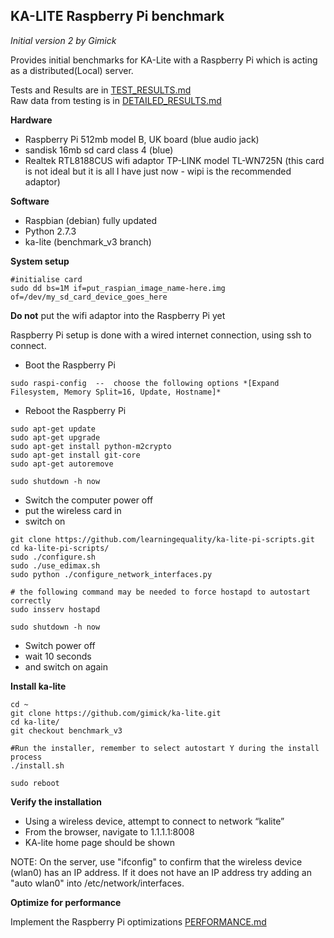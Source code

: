 ## KA-LITE Raspberry Pi benchmark

*Initial version 2 by Gimick*

Provides initial benchmarks for KA-Lite with a Raspberry Pi which is acting as a distributed(Local) server.

Tests and Results are in [TEST_RESULTS.md](/kalite/benchmark/TEST_RESULTS.md)  
Raw data from testing is in [DETAILED_RESULTS.md](/kalite/benchmark/DETAILED_RESULTS.md)

**Hardware** 

* Raspberry Pi 512mb model B, UK board (blue audio jack)
* sandisk 16mb sd card class 4 (blue)
* Realtek RTL8188CUS wifi adaptor TP-LINK model TL-WN725N (this card is not ideal but it is all I have just now - wipi is the recommended adaptor)

**Software**
* Raspbian (debian) fully updated
* Python 2.7.3
* ka-lite (benchmark_v3 branch)


**System setup**

```
#initialise card
sudo dd bs=1M if=put_raspian_image_name-here.img of=/dev/my_sd_card_device_goes_here
```
**Do not** put the wifi adaptor into the Raspberry Pi yet

Raspberry Pi setup is done with a wired internet connection, using ssh to connect.

* Boot the Raspberry Pi

```
sudo raspi-config  --  choose the following options *[Expand Filesystem, Memory Split=16, Update, Hostname]*
```
* Reboot the Raspberry Pi

```
sudo apt-get update
sudo apt-get upgrade
sudo apt-get install python-m2crypto
sudo apt-get install git-core
sudo apt-get autoremove

sudo shutdown -h now
```

* Switch the computer power off
* put the wireless card in
* switch on

```
git clone https://github.com/learningequality/ka-lite-pi-scripts.git
cd ka-lite-pi-scripts/
sudo ./configure.sh
sudo ./use_edimax.sh
sudo python ./configure_network_interfaces.py

# the following command may be needed to force hostapd to autostart correctly
sudo insserv hostapd

sudo shutdown -h now
```

* Switch power off
* wait 10 seconds
* and switch on again

**Install ka-lite**

```
cd ~
git clone https://github.com/gimick/ka-lite.git
cd ka-lite/
git checkout benchmark_v3

#Run the installer, remember to select autostart Y during the install process
./install.sh

sudo reboot
```

**Verify the installation**

* Using a wireless device, attempt to connect to network “kalite”
* From the browser, navigate to 1.1.1.1:8008
* KA-lite home page should be shown

NOTE: On the server, use "ifconfig" to confirm that the wireless device (wlan0) has an IP address.
If it does not have an IP address try adding an "auto wlan0" into /etc/network/interfaces.

**Optimize for performance**

Implement the Raspberry Pi optimizations [PERFORMANCE.md](/kalite/benchmark/PERFORMANCE.md)
